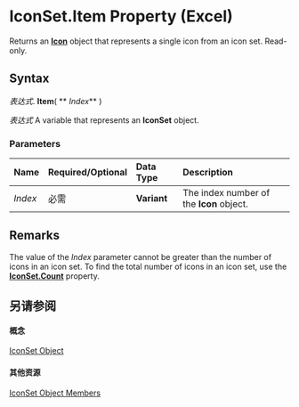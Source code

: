 
# IconSet.Item Property (Excel)

Returns an  **[Icon](99dd63ab-2981-aab7-cfe8-7e47fe911281.md)** object that represents a single icon from an icon set. Read-only.


## Syntax

 _表达式_. **Item**( ** _Index_** )

 _表达式_ A variable that represents an **IconSet** object.


### Parameters



|**Name**|**Required/Optional**|**Data Type**|**Description**|
|:-----|:-----|:-----|:-----|
| _Index_|必需|**Variant**|The index number of the  **Icon** object.|

## Remarks

The value of the  _Index_ parameter cannot be greater than the number of icons in an icon set. To find the total number of icons in an icon set, use the **[IconSet.Count](68ec72cf-855e-37c1-e9a6-e5eb70ecc4a8.md)** property.


## 另请参阅


#### 概念


[IconSet Object](d6b407cf-424e-529a-ee83-0b0b09598b53.md)
#### 其他资源


[IconSet Object Members](http://msdn.microsoft.com/library/2614b2c7-0914-f804-9741-2c382a8258c8%28Office.15%29.aspx)